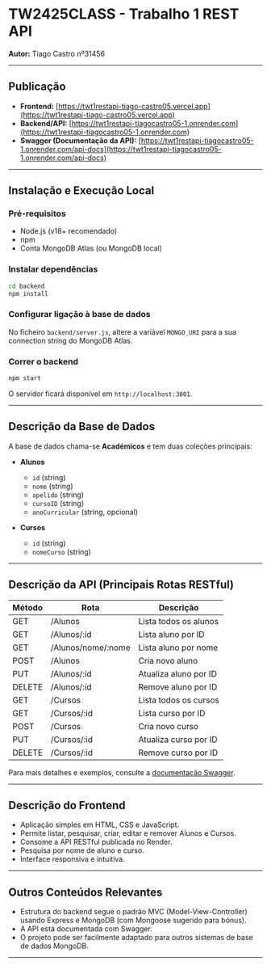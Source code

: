 # TW2425CLASS - Trabalho 1 REST API

**Autor:** Tiago Castro nº31456

---

## Publicação

- **Frontend:** [https://twt1restapi-tiago-castro05.vercel.app](https://twt1restapi-tiago-castro05.vercel.app)
- **Backend/API:** [https://twt1restapi-tiagocastro05-1.onrender.com](https://twt1restapi-tiagocastro05-1.onrender.com)
- **Swagger (Documentação da API):** [https://twt1restapi-tiagocastro05-1.onrender.com/api-docs](https://twt1restapi-tiagocastro05-1.onrender.com/api-docs)

---

## Instalação e Execução Local

### Pré-requisitos

- Node.js (v18+ recomendado)
- npm
- Conta MongoDB Atlas (ou MongoDB local)

### Instalar dependências

```sh
cd backend
npm install
```

### Configurar ligação à base de dados

No ficheiro `backend/server.js`, altere a variável `MONGO_URI` para a sua connection string do MongoDB Atlas.

### Correr o backend

```sh
npm start
```

O servidor ficará disponível em `http://localhost:3001`.

---

## Descrição da Base de Dados

A base de dados chama-se **Académicos** e tem duas coleções principais:

- **Alunos**
  - `id` (string)
  - `nome` (string)
  - `apelido` (string)
  - `cursoID` (string)
  - `anoCurricular` (string, opcional)

- **Cursos**
  - `id` (string)
  - `nomeCurso` (string)

---

## Descrição da API (Principais Rotas RESTful)

| Método | Rota                       | Descrição                                 |
|--------|----------------------------|-------------------------------------------|
| GET    | /Alunos                    | Lista todos os alunos                     |
| GET    | /Alunos/:id                | Lista aluno por ID                        |
| GET    | /Alunos/nome/:nome         | Lista aluno por nome                      |
| POST   | /Alunos                    | Cria novo aluno                           |
| PUT    | /Alunos/:id                | Atualiza aluno por ID                     |
| DELETE | /Alunos/:id                | Remove aluno por ID                       |
| GET    | /Cursos                    | Lista todos os cursos                     |
| GET    | /Cursos/:id                | Lista curso por ID                        |
| POST   | /Cursos                    | Cria novo curso                           |
| PUT    | /Cursos/:id                | Atualiza curso por ID                     |
| DELETE | /Cursos/:id                | Remove curso por ID                       |

Para mais detalhes e exemplos, consulte a [documentação Swagger](https://twt1restapi-tiagocastro05-1.onrender.com/api-docs).

---

## Descrição do Frontend

- Aplicação simples em HTML, CSS e JavaScript.
- Permite listar, pesquisar, criar, editar e remover Alunos e Cursos.
- Consome a API RESTful publicada no Render.
- Pesquisa por nome de aluno e curso.
- Interface responsiva e intuitiva.

---

## Outros Conteúdos Relevantes

- Estrutura do backend segue o padrão MVC (Model-View-Controller) usando Express e MongoDB (com Mongoose sugerido para bónus).
- A API está documentada com Swagger.
- O projeto pode ser facilmente adaptado para outros sistemas de base de dados MongoDB.

---
